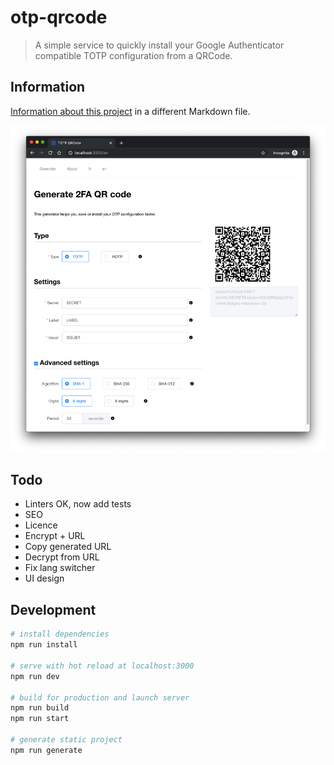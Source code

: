 # otp-qrcode

> A simple service to quickly install your Google Authenticator compatible TOTP configuration from a QRCode.

## Information

[Information about this project](./app/assets/markdown/en/about.md) in a different Markdown file.

![](https://github.com/Weinto/otp-qrcode/blob/master/doc/screenshot.png)

## Todo

- Linters OK, now add tests
- SEO
- Licence
- Encrypt + URL
- Copy generated URL
- Decrypt from URL
- Fix lang switcher
- UI design

## Development

``` bash
# install dependencies
npm run install

# serve with hot reload at localhost:3000
npm run dev

# build for production and launch server
npm run build
npm run start

# generate static project
npm run generate
```
